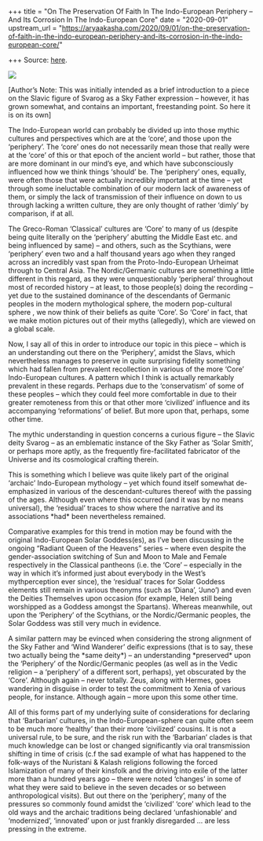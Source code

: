 +++
title = "On The Preservation Of Faith In The Indo-European Periphery – And Its Corrosion In The Indo-European Core"
date = "2020-09-01"
upstream_url = "https://aryaakasha.com/2020/09/01/on-the-preservation-of-faith-in-the-indo-european-periphery-and-its-corrosion-in-the-indo-european-core/"

+++
Source: [here](https://aryaakasha.com/2020/09/01/on-the-preservation-of-faith-in-the-indo-european-periphery-and-its-corrosion-in-the-indo-european-core/).

![](https://aryaakasha.files.wordpress.com/2020/09/118570834_10164084388550574_1904840063898725154_n.jpg?w=860)

\[Author’s Note: This was initially intended as a brief introduction to
a piece on the Slavic figure of Svarog as a Sky Father expression –
however, it has grown somewhat, and contains an important, freestanding
point. So here it is on its own\]

The Indo-European world can probably be divided up into those mythic
cultures and perspectives which are at the ‘core’, and those upon the
‘periphery’. The ‘core’ ones do not necessarily mean those that really
were at the ‘core’ of this or that epoch of the ancient world – but
rather, those that are more dominant in our mind’s eye, and which have
subconsciously influenced how we think things ‘should’ be. The
‘periphery’ ones, equally, were often those that were actually
incredibly important at the time – yet through some ineluctable
combination of our modern lack of awareness of them, or simply the lack
of transmission of their influence on down to us through lacking a
written culture, they are only thought of rather ‘dimly’ by comparison,
if at all.

The Greco-Roman ‘Classical’ cultures are ‘Core’ to many of us (despite
being quite literally on the ‘periphery’ abutting the Middle East etc.
and being influenced by same) – and others, such as the Scythians, were
‘periphery’ even two and a half thousand years ago when they ranged
across an incredibly vast span from the Proto-Indo-European Urheimat
through to Central Asia. The Nordic/Germanic cultures are something a
little different in this regard, as they were unquestionably
‘peripheral’ throughout most of recorded history – at least, to those
people(s) doing the recording – yet due to the sustained dominance of
the descendants of Germanic peoples in the modern mythological sphere,
the modern pop-cultural sphere , we now think of their beliefs as quite
‘Core’. So ‘Core’ in fact, that we make motion pictures out of their
myths (allegedly), which are viewed on a global scale.

Now, I say all of this in order to introduce our topic in this piece –
which is an understanding out there on the ‘Periphery’, amidst the
Slavs, which nevertheless manages to preserve in quite surprising
fidelity something which had fallen from prevalent recollection in
various of the more ‘Core’ Indo-European cultures. A pattern which I
think is actually remarkably prevalent in these regards. Perhaps due to
the ‘conservatism’ of some of these peoples – which they could feel more
comfortable in due to their greater remoteness from this or that other
more ‘civilized’ influence and its accompanying ‘reformations’ of
belief. But more upon that, perhaps, some other time.

The mythic understanding in question concerns a curious figure – the
Slavic deity Svarog – as an emblematic instance of the Sky Father as
‘Solar Smith’, or perhaps more aptly, as the frequently fire-facilitated
fabricator of the Universe and its cosmological crafting therein.

This is something which I believe was quite likely part of the original
‘archaic’ Indo-European mythology – yet which found itself somewhat
de-emphasized in various of the descendant-cultures thereof with the
passing of the ages. Although even where this occurred (and it was by no
means universal), the ‘residual’ traces to show where the narrative and
its associations \*had\* been nevertheless remained.

Comparative examples for this trend in motion may be found with the
original Indo-European Solar Goddess(es), as I’ve been discussing in the
ongoing “Radiant Queen of the Heavens” series – where even despite the
gender-association switching of Sun and Moon to Male and Female
respectively in the Classical pantheons (i.e. the ‘Core’ – especially in
the way in which it’s informed just about everybody in the West’s
mythperception ever since), the ‘residual’ traces for Solar Goddess
elements still remain in various theonyms (such as ‘Diana’, ‘Juno’) and
even the Deities Themselves upon occasion (for example, Helen still
being worshipped as a Goddess amongst the Spartans). Whereas meanwhile,
out upon the ‘Periphery’ of the Scythians, or the Nordic/Germanic
peoples, the Solar Goddess was still very much in evidence.

A similar pattern may be evinced when considering the strong alignment
of the Sky Father and ‘Wind Wanderer’ deific expressions (that is to
say, these two actually being the \*same deity\*) – an understanding
\*preserved\* upon the ‘Periphery’ of the Nordic/Germanic peoples (as
well as in the Vedic religion – a ‘periphery’ of a different sort,
perhaps), yet obscurated by the ‘Core’. Although again – never totally.
Zeus, along with Hermes, goes wandering in disguise in order to test the
commitment to Xenia of various people, for instance. Although again –
more upon this some other time.

All of this forms part of my underlying suite of considerations for
declaring that ‘Barbarian’ cultures, in the Indo-European-sphere can
quite often seem to be much more ‘healthy’ than their more ‘civilized’
cousins. It is not a universal rule, to be sure, and the risk run with
the ‘Barbarian’ clades is that much knowledge can be lost or changed
significantly via oral transmission shifting in time of crisis (c.f the
sad example of what has happened to the folk-ways of the Nuristani &
Kalash religions following the forced Islamization of many of their
kinsfolk and the driving into exile of the latter more than a hundred
years ago – there were noted ‘changes’ in some of what they were said to
believe in the seven decades or so between anthropological visits). But
out there on the ‘periphery’, many of the pressures so commonly found
amidst the ‘civilized’ ‘core’ which lead to the old ways and the archaic
traditions being declared ‘unfashionable’ and ‘modernized’, ‘innovated’
upon or just frankly disregarded … are less pressing in the extreme.
